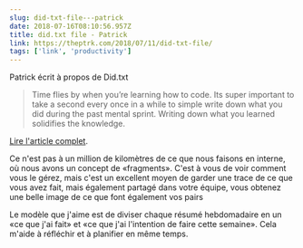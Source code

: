 ```yaml
---
slug: did-txt-file---patrick
date: 2018-07-16T08:10:56.957Z
title: did.txt file - Patrick
link: https://theptrk.com/2018/07/11/did-txt-file/
tags: ['link', 'productivity']
---
```

Patrick écrit à propos de Did.txt

> Time flies by when you&#x2019;re learning how to code. Its super important to take a second every once in a while to simple write down what you did during the past mental sprint. Writing down what you learned solidifies the knowledge.


[Lire l'article complet](https://theptrk.com/2018/07/11/did-txt-file/).

Ce n'est pas à un million de kilomètres de ce que nous faisons en interne, où nous avons un concept de «fragments». C'est à vous de voir comment vous le gérez, mais c'est un excellent moyen de garder une trace de ce que vous avez fait, mais également partagé dans votre équipe, vous obtenez une belle image de ce que font également vos pairs

Le modèle que j'aime est de diviser chaque résumé hebdomadaire en un «ce que j'ai fait» et «ce que j'ai l'intention de faire cette semaine». Cela m'aide à réfléchir et à planifier en même temps.
